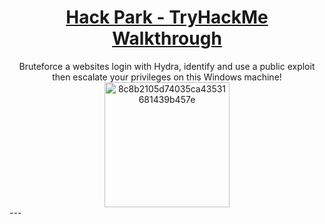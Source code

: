 # <div align="center">[Hack Park - TryHackMe Walkthrough](https://tryhackme.com/room/hackpark)</div>
<div align="center">Bruteforce a websites login with Hydra, identify and use a public exploit then escalate your privileges on this Windows machine!</div>
<div align="center">
  <img width="200" height="200" alt="8c8b2105d74035ca43531681439b457e" src="https://github.com/user-attachments/assets/b307a45b-8d16-4693-9fdf-22170a90a85b" />
</div>
---